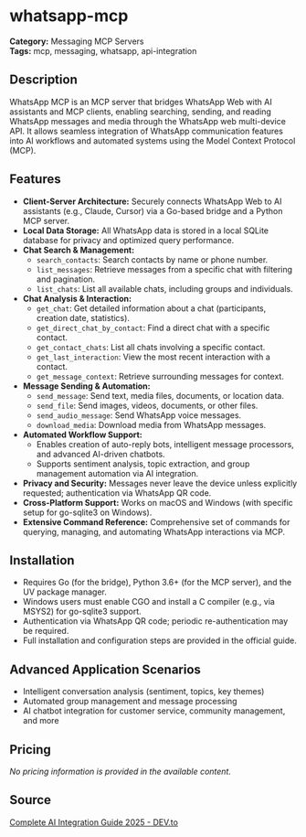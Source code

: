 # whatsapp-mcp

**Category:** Messaging MCP Servers  
**Tags:** mcp, messaging, whatsapp, api-integration

## Description
WhatsApp MCP is an MCP server that bridges WhatsApp Web with AI assistants and MCP clients, enabling searching, sending, and reading WhatsApp messages and media through the WhatsApp web multi-device API. It allows seamless integration of WhatsApp communication features into AI workflows and automated systems using the Model Context Protocol (MCP).

## Features
- **Client-Server Architecture:** Securely connects WhatsApp Web to AI assistants (e.g., Claude, Cursor) via a Go-based bridge and a Python MCP server.
- **Local Data Storage:** All WhatsApp data is stored in a local SQLite database for privacy and optimized query performance.
- **Chat Search & Management:**
  - `search_contacts`: Search contacts by name or phone number.
  - `list_messages`: Retrieve messages from a specific chat with filtering and pagination.
  - `list_chats`: List all available chats, including groups and individuals.
- **Chat Analysis & Interaction:**
  - `get_chat`: Get detailed information about a chat (participants, creation date, statistics).
  - `get_direct_chat_by_contact`: Find a direct chat with a specific contact.
  - `get_contact_chats`: List all chats involving a specific contact.
  - `get_last_interaction`: View the most recent interaction with a contact.
  - `get_message_context`: Retrieve surrounding messages for context.
- **Message Sending & Automation:**
  - `send_message`: Send text, media files, documents, or location data.
  - `send_file`: Send images, videos, documents, or other files.
  - `send_audio_message`: Send WhatsApp voice messages.
  - `download_media`: Download media from WhatsApp messages.
- **Automated Workflow Support:**
  - Enables creation of auto-reply bots, intelligent message processors, and advanced AI-driven chatbots.
  - Supports sentiment analysis, topic extraction, and group management automation via AI integration.
- **Privacy and Security:** Messages never leave the device unless explicitly requested; authentication via WhatsApp QR code.
- **Cross-Platform Support:** Works on macOS and Windows (with specific setup for go-sqlite3 on Windows).
- **Extensive Command Reference:** Comprehensive set of commands for querying, managing, and automating WhatsApp interactions via MCP.

## Installation
- Requires Go (for the bridge), Python 3.6+ (for the MCP server), and the UV package manager.
- Windows users must enable CGO and install a C compiler (e.g., via MSYS2) for go-sqlite3 support.
- Authentication via WhatsApp QR code; periodic re-authentication may be required.
- Full installation and configuration steps are provided in the official guide.

## Advanced Application Scenarios
- Intelligent conversation analysis (sentiment, topics, key themes)
- Automated group management and message processing
- AI chatbot integration for customer service, community management, and more

## Pricing
_No pricing information is provided in the available content._

## Source
[Complete AI Integration Guide 2025 - DEV.to](https://dev.to/neo-cruz/whatsapp-mcp-complete-ai-integration-guide-2025-249c)